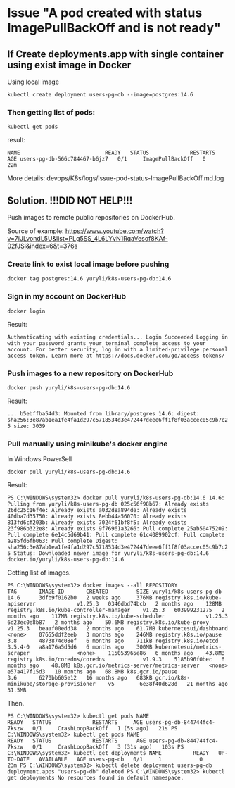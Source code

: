 # Issue "A pod created with status ImagePullBackOff and is not ready"

## If Create deployments.app with single container using exist image in Docker
Using local image

``
kubectl create deployment users-pg-db --image=postgres:14.6
``

### Then getting list of pods:

``
kubectl get pods
``

result:

``
NAME                           READY   STATUS             RESTARTS   AGE
users-pg-db-566c784467-b6jz7   0/1     ImagePullBackOff   0          22m
``

More details: devops/K8s/logs/issue-pod-status-ImagePullBackOff.md.log


## Solution. !!!DID NOT HELP!!!
Push images to remote public repositories on DockerHub.

Source of example: https://www.youtube.com/watch?v=7iJLvondL5U&list=PLg5SS_4L6LYvN1RqaVesof8KAf-02fJSi&index=6&t=376s

### Create link to exist local image before pushing
``
docker tag postgres:14.6 yuryli/k8s-users-pg-db:14.6
``

### Sign in my account on DockerHub

``
docker login
``

Result:

``
Authenticating with existing credentials...
Login Succeeded
Logging in with your password grants your terminal complete access to your account.
For better security, log in with a limited-privilege personal access token. Learn more at https://docs.docker.com/go/access-tokens/
``

### Push images to a new repository on DockerHub

``
docker push yuryli/k8s-users-pg-db:14.6
``

Result:

``
...
b5ebffba54d3: Mounted from library/postgres
14.6: digest: sha256:3e87ab1ea1fe4fa1d297c5718534d3e472447deee6ff1f8f03accec05c9b7c25 size: 3039
``

### Pull manually using minikube's docker engine
In Windows PowerSell

``
docker pull yuryli/k8s-users-pg-db:14.6
``

Result:

``
PS C:\WINDOWS\system32> docker pull yuryli/k8s-users-pg-db:14.6
14.6: Pulling from yuryli/k8s-users-pg-db
025c56f98b67: Already exists
26dc25c16f4e: Already exists
a032d8a894de: Already exists
40dba7d35750: Already exists
8ebb44a56070: Already exists
813fd6cf203b: Already exists
7024f61bf8f5: Already exists
23f986b322e8: Already exists
9f76961a3266: Pull complete
25ab50475209: Pull complete
6e14c5d69b41: Pull complete
61c4089902cf: Pull complete
a285fd6fb063: Pull complete
Digest: sha256:3e87ab1ea1fe4fa1d297c5718534d3e472447deee6ff1f8f03accec05c9b7c25
Status: Downloaded newer image for yuryli/k8s-users-pg-db:14.6
docker.io/yuryli/k8s-users-pg-db:14.6
``

Getting list of images.

``
PS C:\WINDOWS\system32> docker images --all
REPOSITORY                                 TAG       IMAGE ID       CREATED         SIZE
yuryli/k8s-users-pg-db                     14.6      3dfb9f0162b0   2 weeks ago     376MB
registry.k8s.io/kube-apiserver             v1.25.3   0346dbd74bcb   2 months ago    128MB
registry.k8s.io/kube-controller-manager    v1.25.3   603999231275   2 months ago    117MB
registry.k8s.io/kube-scheduler             v1.25.3   6d23ec0e8b87   2 months ago    50.6MB
registry.k8s.io/kube-proxy                 v1.25.3   beaaf00edd38   2 months ago    61.7MB
kubernetesui/dashboard                     <none>    07655ddf2eeb   3 months ago    246MB
registry.k8s.io/pause                      3.8       4873874c08ef   6 months ago    711kB
registry.k8s.io/etcd                       3.5.4-0   a8a176a5d5d6   6 months ago    300MB
kubernetesui/metrics-scraper               <none>    115053965e86   6 months ago    43.8MB
registry.k8s.io/coredns/coredns            v1.9.3    5185b96f0bec   6 months ago    48.8MB
k8s.gcr.io/metrics-server/metrics-server   <none>    e57a417f15d3   10 months ago   68.8MB
k8s.gcr.io/pause                           3.6       6270bb605e12   16 months ago   683kB
gcr.io/k8s-minikube/storage-provisioner    v5        6e38f40d628d   21 months ago   31.5MB
``

Then.

``
PS C:\WINDOWS\system32> kubectl get pods
NAME                          READY   STATUS             RESTARTS     AGE
users-pg-db-844744fc4-7kszw   0/1     CrashLoopBackOff   1 (5s ago)   21s
PS C:\WINDOWS\system32> kubectl get pods
NAME                          READY   STATUS             RESTARTS      AGE
users-pg-db-844744fc4-7kszw   0/1     CrashLoopBackOff   3 (31s ago)   103s
PS C:\WINDOWS\system32> kubectl get deployments
NAME          READY   UP-TO-DATE   AVAILABLE   AGE
users-pg-db   0/1     1            0           23m
PS C:\WINDOWS\system32> kubectl delete deployment users-pg-db
deployment.apps "users-pg-db" deleted
PS C:\WINDOWS\system32> kubectl get deployments
No resources found in default namespace.
``

